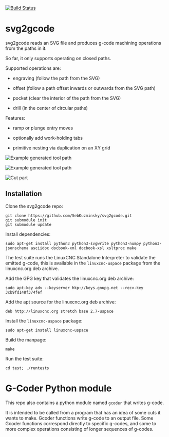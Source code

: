 [![Build Status](https://travis-ci.org/SebKuzminsky/svg2gcode.svg?branch=master)](https://travis-ci.org/SebKuzminsky/svg2gcode)

# svg2gcode

svg2gcode reads an SVG file and produces g-code machining operations
from the paths in it.

So far, it only supports operating on closed paths.

Supported operations are:

* engraving (follow the path from the SVG)

* offset (follow a path offset inwards or outwards from the SVG path)

* pocket (clear the interior of the path from the SVG)

* drill (in the center of circular paths)

Features:

* ramp or plunge entry moves

* optionally add work-holding tabs

* primitive nesting via duplication on an XY grid

![Example generated tool path](example-toolpath-0.png)

![Example generated tool path](example-toolpath-1.png)

![Cut part](cut-part.jpg)


## Installation

Clone the svg2gcode repo:

    git clone https://github.com/SebKuzminsky/svg2gcode.git
    git submodule init
    git submodule update


Install dependencies:

    sudo apt-get install python3 python3-svgwrite python3-numpy python3-jsonschema asciidoc docbook-xml docbook-xsl xsltproc make

The test suite runs the LinuxCNC Standalone Interpreter to validate
the emitted g-code, this is available in the `linuxcnc-uspace` package
from the linuxcnc.org deb archive.

Add the GPG key that validates the linuxcnc.org deb archive:

    sudo apt-key adv --keyserver hkp://keys.gnupg.net --recv-key 3cb9fd148f374fef

Add the apt source for the linuxcnc.org deb archive:

    deb http://linuxcnc.org stretch base 2.7-uspace


Install the `linuxcnc-uspace` package:

    sudo apt-get install linuxcnc-uspace


Build the manpage:

    make


Run the test suite:

    cd test; ./runtests


# G-Coder Python module

This repo also contains a python module named `gcoder` that writes g-code.

It is intended to be called from a program that has an idea of some
cuts it wants to make.  Gcoder functions write g-code to an output file.
Some Gcoder functions correspond directly to specific g-codes, and some
to more complex operations consisting of longer sequences of g-codes.
